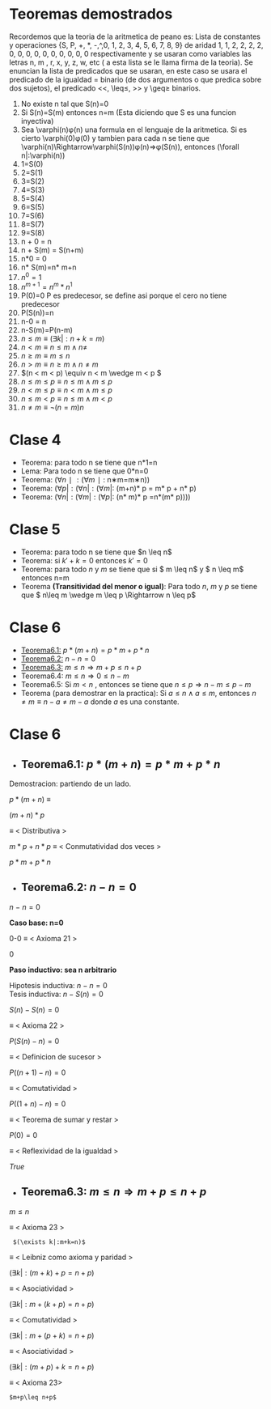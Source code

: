 # Teoremas demostrados 
Recordemos que la teoria de la aritmetica de peano es:
Lista de constantes y operaciones {S, P, +, *, -,^,0, 1, 2, 3, 4, 5, 6, 7, 8, 9} de aridad 1, 1, 2, 2, 2, 2, 0, 0, 0, 0, 0, 0, 0, 0, 0, 0  respectivamente y se usaran como variables las letras n, m , r, x, y, z, w, etc ( a esta lista se le llama firma de la teoria). Se enuncian la lista de predicados que se usaran, en este caso se usara el predicado de la igualdad = binario (de dos argumentos o que predica sobre dos sujetos), el predicado <<, \leq≤, >> y  \geq≥ binarios.
1) No existe n tal que S(n)=0
2) Si S(n)=S(m) entonces n=m      (Esta diciendo que S es una funcion inyectiva)
3) Sea \varphi(n)φ(n) una formula en el lenguaje de la aritmetica. Si es cierto \varphi(0)φ(0)
y tambien para cada n se tiene que \varphi(n)\Rightarrow\varphi(S(n))φ(n)⇒φ(S(n)), entonces (\forall n|:\varphi(n))
4) 1=S(0)
5) 2=S(1)
6) 3=S(2)
7) 4=S(3)
8) 5=S(4)
9) 6=S(5)
10) 7=S(6)
11) 8=S(7)
12) 9=S(8)
13) n + 0 = n
14) n + S(m) = S(n+m)
15) n*0 = 0
16) n* S(m)=n* m+n
17) $n^{0}=1$
18) $n^{m+1}=n^{m}*n^{1}$
19) P(0)=0   P es predecesor, se define asi porque el cero no tiene predecesor
20) P(S(n))=n
21) n-0 = n
22) n-S(m)=P(n-m)
23) $n \leq m  \equiv (\exists k|:n+k=m)$ 
24) $n < m \equiv n\leq m\wedge n\neq$
25) $n\geq m \equiv m\leq n$
26) $n > m \equiv n\geq m\wedge n\neq m$
27) $(n < m < p) \equiv n < m \wedge m < p $ 
28) $n\leq m\leq p\equiv n\leq m\wedge m\leq p$
29) $n< m\leq p\equiv n< m\wedge m\leq p$
30) $n\leq m< p\equiv n\leq m\wedge m< p$
31) $n\neq m \equiv \neg(n=m)n$
# Clase 4
- Teorema: para todo n se tiene que n*1=n
- Lema: Para todo n se tiene que 0*n=0
- Teorema: ($\forall n∣:(\forall m∣:$ n∗m=m∗n))
- Teorema: ($\forall p|:(\forall n|:(\forall m|:$ (m+n)* p = m* p + n* p)
- Teorema: ($\forall n|:(\forall m|:(\forall p|:$ (n* m)* p =n*(m* p))))

# Clase 5 
- Teorema:  para todo n se tiene que \$n \leq n$ 
- Teorema: si $k'+k=0$ entonces $k'=0$
- Teorema:  para todo $n$ y $m$ se tiene que si \$ m \leq n$ y  $ n \leq m$ entonces n=m   
- Teorema **(Transitividad del menor o igual)**: Para todo $n$, $m$ y $p$ se tiene que $ n\leq m \wedge m \leq p \Rightarrow n \leq p$

# Clase 6

- [Teorema6.1:](#teorema6.1) $p*(m+n)=p* m+ p* n$
- [Teorema6.2:](#teorema6.2) $n-n=0$
- [Teorema6.3:](#teorema6.3)  $m\leq n\Rightarrow m+p\leq n +p$
- Teorema6.4:  $m\leq n \Rightarrow 0\leq n-m$ 
- Teorema6.5: Si $m < n$ , entonces se tiene que $n\leq p\Rightarrow n-m\leq p-m$ 
- Teorema (para demostrar en la practica): Si $a\leq n \wedge a \leq m$, entonces $n \neq m\equiv n-a\neq m-a$ donde $a$ es una constante.

# Clase 6

   <a name="teorema6.1"></a>
   - ## Teorema6.1:  $p*(m+n)=p* m+ p* n$
   
   Demostracion: partiendo de un lado.
   
   $p*(m+n)$
$\equiv$ <Conmutividad>
   
  $(m+n)*p$
   
$\equiv$ < Distributiva >
   
  $m*p+n*p$
$\equiv$ < Conmutatividad dos veces >
  
  $p*m+p*n$
   
  <a name="teorema6.2"></a>
  - ## Teorema6.2: $n~-~n=0$
   
   $n~-~n=0$
   
   **Caso base: n=0**

   0-0
$\equiv$ < Axioma 21 >
   
   0
   
 **Paso inductivo: sea n arbitrario**
   
   Hipotesis inductiva: $n-n=0$  
   Tesis inductiva: $n-S(n)=0$
   
   $S(n)-S(n)=0$
  
   $\equiv$   < Axioma 22 >
   
   $P(S(n)-n)=0$
   
   $\equiv$   < Definicion de sucesor >
   
   $P((n+1)-n)=0$
   
   $\equiv$   < Comutatividad >
   
   $P((1+n)-n)=0$
   
   $\equiv$   < Teorema de sumar y restar >
   
   $P(0)=0$
   
   $\equiv$   < Reflexividad de la igualdad >
   
   $True$
   
  <a name="teorema6.3"></a>
   - ## Teorema6.3:  $m\leq n \Rightarrow m+p\leq n +p$
   
   $m\leq n$
   
   $\equiv$ < Axioma 23 >
   
     $(\exists k|:m+k=n)$  
   
   $\equiv$ < Leibniz como axioma y paridad >
   
   $(\exists k|:(m+k) + p =n + p)$  
   
   $\equiv$ < Asociatividad >
   
   $(\exists k|:m+ (k + p) =n + p)$ 
   
   $\equiv$ < Comutatividad >
   
   $(\exists k|:m+ (p + k) =n + p)$ 
   
   $\equiv$ < Asociatividad >
   
   $(\exists k|:(m+p) + k = n + p)$ 
   
   $\equiv$ < Axioma 23>
   
    $m+p\leq n+p$
   
   
   
   
   
   
   
   
   
   




